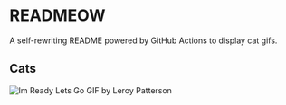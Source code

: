 # READMEOW

A self-rewriting README powered by GitHub Actions to display cat gifs.

## Cats

![Im Ready Lets Go GIF by Leroy Patterson](https://media2.giphy.com/media/CjmvTCZf2U3p09Cn0h/200.gif?cid=9acd02da1x9m5h89fnzn7hc4vodrnijj9on4tu2p5axxcfd8&ep=v1_gifs_search&rid=200.gif&ct=g)
